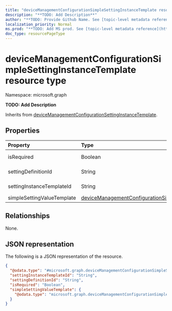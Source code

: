 ```yaml
---
title: "deviceManagementConfigurationSimpleSettingInstanceTemplate resource type"
description: "**TODO: Add Description**"
author: "**TODO: Provide Github Name. See [topic-level metadata reference](https://msgo.azurewebsites.net/add/document/guidelines/metadata.html#topic-level-metadata)**"
localization_priority: Normal
ms.prod: "**TODO: Add MS prod. See [topic-level metadata reference](https://msgo.azurewebsites.net/add/document/guidelines/metadata.html#topic-level-metadata)**"
doc_type: resourcePageType
---
```


# deviceManagementConfigurationSimpleSettingInstanceTemplate resource type

Namespace: microsoft.graph

**TODO: Add Description**


Inherits from [deviceManagementConfigurationSettingInstanceTemplate](../resources/devicemanagementconfigurationsettinginstancetemplate.md).

## Properties
|Property|Type|Description|
|:---|:---|:---|
|isRequired|Boolean|**TODO: Add Description** Inherited from [deviceManagementConfigurationSettingInstanceTemplate](../resources/intune-devicemanagementconfigurationsettinginstancetemplate.md)|
|settingDefinitionId|String|**TODO: Add Description** Inherited from [deviceManagementConfigurationSettingInstanceTemplate](../resources/intune-devicemanagementconfigurationsettinginstancetemplate.md)|
|settingInstanceTemplateId|String|**TODO: Add Description** Inherited from [deviceManagementConfigurationSettingInstanceTemplate](../resources/intune-devicemanagementconfigurationsettinginstancetemplate.md)|
|simpleSettingValueTemplate|[deviceManagementConfigurationSimpleSettingValueTemplate](../resources/intune-devicemanagementconfigurationsimplesettingvaluetemplate.md)|**TODO: Add Description**|

## Relationships
None.

## JSON representation
The following is a JSON representation of the resource.
<!-- {
  "blockType": "resource",
  "@odata.type": "microsoft.graph.deviceManagementConfigurationSimpleSettingInstanceTemplate"
}
-->
``` json
{
  "@odata.type": "#microsoft.graph.deviceManagementConfigurationSimpleSettingInstanceTemplate",
  "settingInstanceTemplateId": "String",
  "settingDefinitionId": "String",
  "isRequired": "Boolean",
  "simpleSettingValueTemplate": {
    "@odata.type": "microsoft.graph.deviceManagementConfigurationSimpleSettingValueTemplate"
  }
}
```

